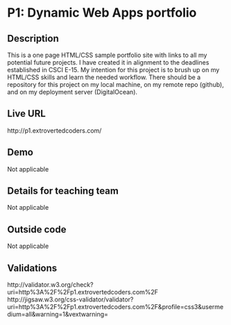 
<h1>P1: Dynamic Web Apps portfolio</h1>

<h2>Description</h2>
This is a one page HTML/CSS sample portfolio site with links to all my potential future projects. I have created it in alignment to the deadlines established in CSCI E-15. My intention for this project is to brush up on my HTML/CSS skills and learn the needed workflow. There should be a repository for this project on my local machine, on my remote repo (github), and on my deployment server (DigitalOcean).

<h2>Live URL</h2>
http://p1.extrovertedcoders.com/

<h2>Demo</h2>
Not applicable

<h2>Details for teaching team</h2>
Not applicable

<h2>Outside code</h2>
Not applicable

<h2>Validations</h2>
http://validator.w3.org/check?uri=http%3A%2F%2Fp1.extrovertedcoders.com%2F
http://jigsaw.w3.org/css-validator/validator?uri=http%3A%2F%2Fp1.extrovertedcoders.com%2F&profile=css3&usermedium=all&warning=1&vextwarning=

